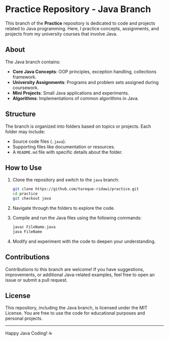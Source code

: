 # Practice Repository - Java Branch

This branch of the **Practice** repository is dedicated to code and projects related to Java programming. Here, I practice concepts, assignments, and projects from my university courses that involve Java.

## About

The Java branch contains:

- **Core Java Concepts**: OOP principles, exception handling, collections framework.
- **University Assignments**: Programs and problem sets assigned during coursework.
- **Mini Projects**: Small Java applications and experiments.
- **Algorithms**: Implementations of common algorithms in Java.

## Structure

The branch is organized into folders based on topics or projects. Each folder may include:

- Source code files (`.java`).
- Supporting files like documentation or resources.
- A `README.md` file with specific details about the folder.

## How to Use

1. Clone the repository and switch to the `java` branch:

   ```bash
   git clone https://github.com/tareque-ridawi/practice.git
   cd practice
   git checkout java
   ```

2. Navigate through the folders to explore the code.

3. Compile and run the Java files using the following commands:

   ```bash
   javac FileName.java
   java FileName
   ```

4. Modify and experiment with the code to deepen your understanding.

## Contributions

Contributions to this branch are welcome! If you have suggestions, improvements, or additional Java-related examples, feel free to open an issue or submit a pull request.

## License

This repository, including the Java branch, is licensed under the MIT License. You are free to use the code for educational purposes and personal projects.

---

Happy Java Coding! ☕
